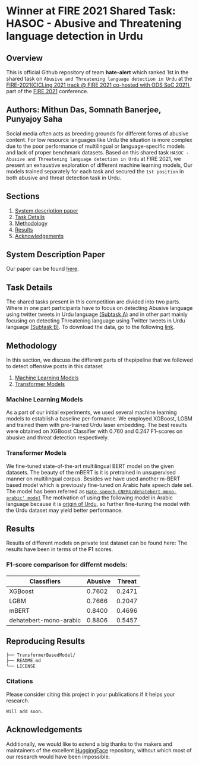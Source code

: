 # Winner at FIRE 2021 Shared Task: HASOC - Abusive and Threatening language detection in Urdu

## Overview
This is official Github repository of team **hate-alert** which ranked 1st in the shared task on ```Abusive and Threatening language detection in Urdu``` at the [FIRE-2021(CICLing 2021 track @ FIRE 2021 co-hosted with ODS SoC 2021)](https://www.urduthreat2021.cicling.org/), part of the [FIRE 2021](http://fire.irsi.res.in/fire/2021/home/) conference. 

## Authors: Mithun Das, Somnath	Banerjee, Punyajoy Saha
Social media often acts as breeding grounds for different forms of abusive content. For low resource languages like Urdu the situation is more complex due to the poor performance of multilingual or language-specific models and lack of proper benchmark datasets. Based on this shared task ```HASOC - Abusive and Threatening language detection in Urdu``` at FIRE 2021, we present an exhaustive exploration of different machine learning models, Our models trained separately for each task and secured the ```1st position``` in both abusive and threat detection task in Urdu.



## Sections
1. [System description paper](#system-description-paper)
2. [Task Details](#task-details)
3. [Methodology](#reproducing-results) 
4. [Results](#results)
5. [Acknowledgements](#acknowledgements)

## System Description Paper  
Our paper can be found [here](https://arxiv.org/linkcommingsoon).    

## Task Details
The shared tasks present in this competition are divided into two parts. Where in one part participants have to focus on detecting Abusive language using twitter tweets in Urdu language [(Subtask A)](https://ods.ai/competitions/urdu-hack-soc2021) and in other part mainly focusing on detecting Threatening language using Twitter tweets in Urdu language [(Subtask B)](https://ods.ai/competitions/urdu-hack-soc2021-threat). To download the data, go to the following [link](https://www.urduthreat2021.cicling.org/).



## Methodology
In this section, we discuss the different parts of thepipeline that we followed to detect offensive posts in this dataset
1. [Machine Learning Models](#machine-learning-models)
2. [Transformer Models](#transformer-models)


### Machine Learning Models
As a part of our initial experiments, we used several machine learning models to establish a baseline per-formance. We employed XGBoost, LGBM and trained them with pre-trained Urdu laser embedding. The best results were obtained on XGBoost Classifier  with 0.760 and 0.247  F1-scores on abusive and threat detection respectively.

### Transformer Models
We fine-tuned state-of-the-art multilingual BERT model on the given datasets. The beauty of the mBERT is it is pretrained in unsupervised manner on multilingual corpus. Besides we have used another m-BERT based model which is previously fine-tuned on Arabic hate speech date set. The model has been referred as [```Hate-speech-CNERG/dehatebert-mono-arabic' model```](https://huggingface.co/Hate-speech-CNERG/dehatebert-mono-arabic) The motivation of using the following model in Arabic language because it is [origin of Urdu](https://en.wikipedia.org/wiki/Urdu), so further fine-tuning the model with the Urdu dataset may yield better performance.




## Results  
Results of different models on private test dataset can be found here:
The results have been in terms of the **F1** scores.  

###  F1-score  comparison  for  differnt models: 

<h4 align="center">

|   Classifiers 			 |Abusive | Threat    |
|----------------------------|--------|-----------|
| XGBoost					 | 0.7602   | 0.2471  |
| LGBM   					 | 0.7666   | 0.2047  |
| mBERT    					 | 0.8400   | 0.4696  | 
| dehatebert-mono-arabic     | 0.8806   | 0.5457  | 




## Reproducing Results  

```bash
├── TransformerBasedModel/
├── README.md
└── LICENSE
```

### Citations
Please consider citing this project in your publications if it helps your research.
```
Will add soon.
```

## Acknowledgements    

Additionally, we would like to extend a big thanks to the makers and maintainers of the excellent [HuggingFace](https://github.com/huggingface/transformers) repository, without which most of our research would have been impossible.
